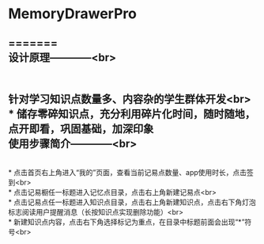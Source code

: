 # MemoryDrawerPro
=======
<br>设计原理————\<br>
--------
<br>针对学习知识点数量多、内容杂的学生群体开发\<br>
<br>* 储存零碎知识点，充分利用碎片化时间，随时随地，点开即看，巩固基础，加深印象
<br>使用步骤简介————\<br>
--------
<br>* 点击首页右上角进入“我的”页面，查看当前记易点数量、app使用时长，点击签到\<br>
<br>* 点击记易橱任一标题进入记忆点目录，点击右上角新建记易点\<br>
<br>* 点击记易点任一标题进入知识点目录，点击右上角新建知识点，点击右下角灯泡标志阅读用户提醒消息（长按知识点实现删除功能）\<br>
<br>* 新建知识点内容，点击右下角选择标记为重点，在目录中标题前面会出现“*”符号\<br>
